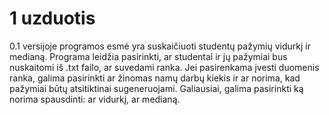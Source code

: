 # 1 uzduotis
 
0.1 versijoje programos esmė yra suskaičiuoti studentų pažymių vidurkį ir medianą.
Programa leidžia pasirinkti, ar studentai ir jų pažymiai bus nuskaitomi iš .txt failo, ar suvedami ranka.
Jei pasirenkama įvesti duomenis ranka, galima pasirinkti ar žinomas namų darbų kiekis ir ar norima, kad pažymiai būtų atsitiktinai sugeneruojami.
Galiausiai, galima pasirinkti ką norima spausdinti: ar vidurkį, ar medianą.